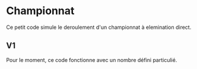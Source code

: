 
# Championnat

Ce petit code simule le deroulement d'un championnat à elemination direct.


## V1

Pour le moment, ce code fonctionne avec un nombre défini particulié.


